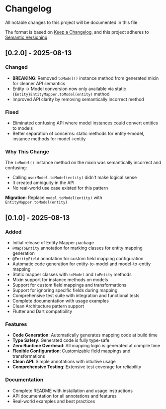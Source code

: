 # Changelog

All notable changes to this project will be documented in this file.

The format is based on [Keep a Changelog](https://keepachangelog.com/en/1.0.0/),
and this project adheres to [Semantic Versioning](https://semver.org/spec/v2.0.0.html).

## [0.2.0] - 2025-08-13

### Changed
- **BREAKING**: Removed `toModel()` instance method from generated mixin for cleaner API semantics
- Entity → Model conversion now only available via static `{Entity}EntityMapper.toModel(entity)` method
- Improved API clarity by removing semantically incorrect method

### Fixed
- Eliminated confusing API where model instances could convert entities to models
- Better separation of concerns: static methods for entity→model, instance methods for model→entity

### Why This Change
The `toModel()` instance method on the mixin was semantically incorrect and confusing:
- Calling `userModel.toModel(entity)` didn't make logical sense
- It created ambiguity in the API
- No real-world use case existed for this pattern

**Migration**: Replace `model.toModel(entity)` with `EntityMapper.toModel(entity)`

## [0.1.0] - 2025-08-13

### Added
- Initial release of Entity Mapper package
- `@MapToEntity` annotation for marking classes for entity mapping generation
- `@EntityField` annotation for custom field mapping configuration
- Automatic code generation for entity-to-model and model-to-entity mapping
- Static mapper classes with `toModel` and `toEntity` methods
- Mixin support for instance methods on models
- Support for custom field mappings and transformations
- Support for ignoring specific fields during mapping
- Comprehensive test suite with integration and functional tests
- Complete documentation with usage examples
- Clean Architecture pattern support
- Flutter and Dart compatibility

### Features
- **Code Generation**: Automatically generates mapping code at build time
- **Type Safety**: Generated code is fully type-safe
- **Zero Runtime Overhead**: All mapping logic is generated at compile time
- **Flexible Configuration**: Customizable field mappings and transformations
- **Clean API**: Simple annotations with intuitive usage
- **Comprehensive Testing**: Extensive test coverage for reliability

### Documentation
- Complete README with installation and usage instructions
- API documentation for all annotations and features
- Real-world examples and best practices
